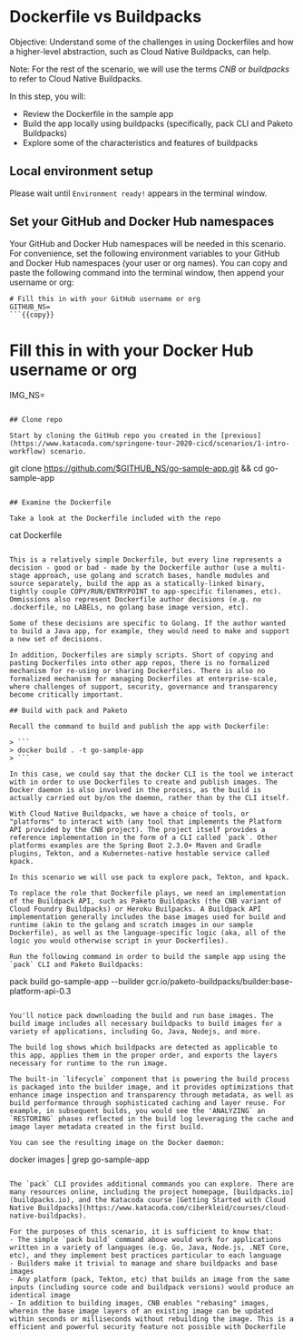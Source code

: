 # Dockerfile vs Buildpacks

Objective:
Understand some of the challenges in using Dockerfiles and how a higher-level abstraction, such as Cloud Native Buildpacks, can help.

Note:
For the rest of the scenario, we will use the terms _CNB_ or _buildpacks_ to refer to Cloud Native Buildpacks.

In this step, you will:
- Review the Dockerfile in the sample app
- Build the app locally using buildpacks (specifically, pack CLI and Paketo Buildpacks)
- Explore some of the characteristics and features of buildpacks

## Local environment setup
Please wait until `Environment ready!` appears in the terminal window.

## Set your GitHub and Docker Hub namespaces

Your GitHub and Docker Hub namespaces will be needed in this scenario. For convenience, set the following environment variables to your GitHub and Docker Hub namespaces (your user or org names). You can copy and paste the following command into the terminal window, then append your username or org:

```
# Fill this in with your GitHub username or org
GITHUB_NS=
```{{copy}}

```
# Fill this in with your Docker Hub username or org
IMG_NS=
```{{copy}}

## Clone repo

Start by cloning the GitHub repo you created in the [previous](https://www.katacoda.com/springone-tour-2020-cicd/scenarios/1-intro-workflow) scenario.

```
git clone https://github.com/$GITHUB_NS/go-sample-app.git && cd go-sample-app
```{{execute}}

## Examine the Dockerfile

Take a look at the Dockerfile included with the repo

```
cat Dockerfile
```{{execute}}

This is a relatively simple Dockerfile, but every line represents a decision - good or bad - made by the Dockerfile author (use a multi-stage approach, use golang and scratch bases, handle modules and source separately, build the app as a statically-linked binary, tightly couple COPY/RUN/ENTRYPOINT to app-specific filenames, etc). Ommissions also represent Dockerfile author decisions (e.g. no .dockerfile, no LABELs, no golang base image version, etc). 

Some of these decisions are specific to Golang. If the author wanted to build a Java app, for example, they would need to make and support a new set of decisions.

In addition, Dockerfiles are simply scripts. Short of copying and pasting Dockerfiles into other app repos, there is no formalized mechanism for re-using or sharing Dockerfiles. There is also no formalized mechanism for managing Dockerfiles at enterprise-scale, where challenges of support, security, governance and transparency become critically important.

## Build with pack and Paketo

Recall the command to build and publish the app with Dockerfile:

> ```
> docker build . -t go-sample-app
> ```

In this case, we could say that the docker CLI is the tool we interact with in order to use Dockerfiles to create and publish images. The Docker daemon is also involved in the process, as the build is actually carried out by/on the daemon, rather than by the CLI itself.

With Cloud Native Buildpacks, we have a choice of tools, or "platforms" to interact with (any tool that implements the Platform API provided by the CNB project). The project itself provides a reference implementation in the form of a CLI called `pack`. Other platforms examples are the Spring Boot 2.3.0+ Maven and Gradle plugins, Tekton, and a Kubernetes-native hostable service called kpack.

In this scenario we will use pack to explore pack, Tekton, and kpack.

To replace the role that Dockerfile plays, we need an implementation of the Buildpack API, such as Paketo Buildpacks (the CNB variant of Cloud Foundry Buildpacks) or Heroku Builpacks. A Buildpack API implementation generally includes the base images used for build and runtime (akin to the golang and scratch images in our sample Dockerfile), as well as the language-specific logic (aka, all of the logic you would otherwise script in your Dockerfiles). 

Run the following command in order to build the sample app using the `pack` CLI and Paketo Buildpacks:

```
pack build go-sample-app --builder gcr.io/paketo-buildpacks/builder:base-platform-api-0.3
```{{execute}}

You'll notice pack downloading the build and run base images. The build image includes all necessary buildpacks to build images for a variety of applications, including Go, Java, Nodejs, and more.

The build log shows which buildpacks are detected as applicable to this app, applies them in the proper order, and exports the layers necessary for runtime to the run image.

The built-in `lifecycle` component that is powering the build process is packaged into the builder image, and it provides optimizations that enhance image inspection and transparency through metadata, as well as build performance through sophisticated caching and layer reuse. For example, in subsequent builds, you would see the 'ANALYZING` an `RESTORING` phases reflected in the build log leveraging the cache and image layer metadata created in the first build.

You can see the resulting image on the Docker daemon:

```
docker images | grep go-sample-app
```{{execute}}

The `pack` CLI provides additional commands you can explore. There are many resources online, including the project homepage, [buildpacks.io](buildpacks.io), and the Katacoda course [Getting Started with Cloud Native Buildpacks](https://www.katacoda.com/ciberkleid/courses/cloud-native-buildpacks).

For the purposes of this scenario, it is sufficient to know that:
- The simple `pack build` command above would work for applications written in a variety of languages (e.g. Go, Java, Node.js, .NET Core, etc), and they implement best practices particular to each language
- Builders make it trivial to manage and share buildpacks and base images
- Any platform (pack, Tekton, etc) that builds an image from the same inputs (including source code and buildpack versions) would produce an identical image
- In addition to building images, CNB enables "rebasing" images, wherein the base image layers of an existing image can be updated within seconds or milliseconds without rebuilding the image. This is a efficient and powerful security feature not possible with Dockerfile
